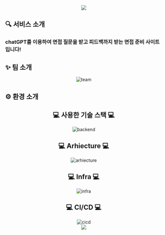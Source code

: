 <div align="center">
<img src="https://capsule-render.vercel.app/api?type=waving&color=auto&height=200&section=header&text=인터뷰연구소🔎&fontSize=40&animation=fadeIn&fontAlignY=28&fontAlign=50&desc=ChatGPT와%20함께하는%20면접%20준비%20사이트&descAlignY=50&descAlign=50" />
</div>


<h2>🔍 서비스 소개 </h2>
<h3>chatGPT를 이용하여 면접 질문을 받고 피드백까지 받는 면접 준비 사이트입니다! </h3>

<h2>✨ 팀 소개</h2>
<div align="center">
<img src="https://lh3.googleusercontent.com/fife/AK0iWDxprQde1ur312MBcGf8_lA_qQtZGg973OcWvOyNEPRBeSnIjyyD5s964Yp2EDDAO_Fv8b43RKr-td7IGur3Ry2FxO4_1GazJMmm_WbzMQa7Lp65mANdJEVu2Qdy2ieYovPhZCoGlYz1hkamlE9wczhaA79muO_crRh4vzPKXHoZeAWJjKXSY6-yzVNuDSuVGgI0HopUD413gsEscl0HVE5e5jHaXAETEQTjQYWy4ATvNHwuAPrnEedpAFoCfNZNXfJf7dkctqSIondgaERBa9DaR_VnOg7NiSv4kiPOUUttJ-uF0tF7CroFhQh0wmsitIIuF6Fo9R9sRCrp05qE9DYczRpHkGL1Pt0MDuUgQaTQAPuzpBKFJtRdmMtiocjikkl5RVn5EHxWxyECalOv7b0oLpsvM5LrSo9wEgciPc0kl9btQzOdMcK7RX5H6mA1SVmJKWjj8NB0Ymmo8TXkY3XGerIb4H9Zlinzk4Rn2d50S1mYJH9-UKtbCxR3TZ-hMff_PgonRXYU7T8KipgwbGySDzXj-LDKPixBykfrF2oj0OypLSAgaBBU0bfiO6JCyl-yy2m0U9ic-FFZctZCwKs_K09pbpVXPkVcsetxQ8HhVOOtZc7_1x6jBX7uGC9_jvzJQUMOzCDMwMCk5xJryf8bAfRkxm9U8B-veLt4Y-FV2wMBnk30pUK0PwDmzlgdEN1reJio3gDfjP5-y_GK5v5GLL4xfW2JBbPN242cMa7LHb5sElxqhkWQKkPPNUZqLhX9yo_9KAa80JNiUX562ZuH5JQmV6lEPHHxUnoW50bC6IyvUf5HWWayVSi5bP7CXUtN7f8ZBGjo2zAJIFqMCEWVvJZStTj5OTXJhuIJzwclob9UBtjyTmGZcAdl3f_ccVc3JnpjlaBk1rkLu_2K3yP-M9vz0LQYNT6C77cMLza4GjRI2GvEC2shV7Koms0sy9duWCz1Nrzj1LQp6n_a4rl1r1RHK6v4RTPzlEJK4otJmhO8nWqn47QvXnejet95cRHyuIeUkdPdWsMNp9XGyBeqA4RB49UZazzmnTER3_jH7xpNOnbmersL6gUlTQsCIuJkBjW90poUMlvx08o4DbBpQMCQr-kaP-3Mpy5Od6-_bfNUm30FOApV7AsVJ29iqyX0pcIm5bQHIuqtJMpKWOF_GzqfcJO0NkhZKpQBW0jgSfvSEzuC5gg6pZiLMwde6CcqFeGnrbY0a1SDB01kuG7_bhujy7vTXzizHl0NcLw0VWzAwupo3PZGE1zTqnkxujM5bPJmE3Uy9RXPkk4M7LqyUhEB4Ceimz10xtXP3nYw5Ru5E8TodlUCPtjrWlvLbo6LfWRKiAfpQBMP5CE2z09i8hv_BONFQEQwC7P82qiQWhY7fbi7rciqf1PjRBMbOgoWH5sFEJpzBM7vh5G_TenzOkqAK75cGybhm_AcmPSu7X4eLoxM6sZGnfjd53CLOiFC-e4qKDZyF9Io3ZfRLEorHHUPJubNSaDLDsgT9n6PIwp7wDdDa-MdeJnjWOdgkF2zsRt1pXt4GO9tSw8JimcStarWQonq-4s10EFizFTET5pu-KVsfSEkvAV_MNkBWemxMfhy_ysdU4UZmjdvDDWxpaQS-PJCHq6vqHcHIwM979OVdD-7oEyFN7aUWmviaFHEqdATu0UrWOI-vSzp4WX_Zw=w1920-h878" alt="team">
</div>

<h2>⚙ 환경 소개 </h2>
<div align="center">

<h2>💻 사용한 기술 스택 💻</h2>

<img src="https://lh3.googleusercontent.com/fife/AK0iWDxswQtgoRQfrYdrrqZbMrhXi4FOuVPOe2ne6M1p9-nIK5qBJmJAnY3Vo_vBnuGGkoJLuoLhQp5KgcWCtKwTU9Q5_GXtPJO8WIqVSW7fAWDHM1Yn6eL8bD1vbltPBT9ymUb7blPNxfwpd9XurGa-JAl_8MhCv_vFqYkLBXx8YZcY-7_HkRiPtYSsvh5g4_m3hw0VdPGkGlUHADAnzkIgasEKGlK7XV8AslxeVonzCpumeD2t3IWM-ucT1jG2Mgz4uWWwnFuR88KtskkLhXAPyu9E54SILUZLk2cOGpDtg1n3wDNlp-EZ43rb329gfuK4ftItvISKisUZCzJy38rt7pvbj4lJAbfxCIUNsctXwNVG1n0F52bbwL_Chwa9FeoovkpNTSwaPRNtu3lE3IcSEwMViIAXZW3Oea6-9wSwHJIrcqKLB8s4gd-p3vucIZs3i-NZEdoOXbZjLHOEf60bmNt2yXtSAqe8onhXRqeks2yghIjHjPxqR1XI3ykB9N-8Bnr33Hof1beddw2CWFaljgUtSK4VZIo495jPGqUj4DNDbw2S_Zfh31j2IsxFLUaPcNVK-Q2KJnZAZuETKayxOTQHgrq0g8Ur6RsHEuvUBaRh5nDWUwHBLDYYFyLRVe5Ps7qVzijh5eqZYzu-l3mGUSehuQ-fU2aL-32sr-OTWyggQGoeNdrY5DnCjn78oBTkFjKtttxgvOK4d-S4hSwFysji7qJN9uhki5bV7EtNzUX1vpOOArKmggezk2SwFCz7Hjg05LDP0Uw4MA7yhxfRoLAtzn2QSBoImeqmBtHMH7QREeyv7UFE35VTRx9DEufLxriR4Odxz2gW6WuXQ1_mueqCWhbEdMyhp_jJVRsDWy-dvzx9P9txwrh_Gt17VSW1_IR6DddcJSEHe5DbCfrTE7B2lC9w8i_KRGBFtfaDGh2R6GFaWwrHrmkIlr7WExzJL-uD3v0K2WLaeyrripMrTUEYO6fyxyzMTHHgP6O3IOooSs0iB7XWHN3fm9avZLxDN-ltZuUAr4bEIvtUZEp3Jmi_PaJAKsd-zoNzhay7imyMtYlZjvZkmNPYpRZ8rq0xg1l_3jrssJ1gtrRCxKE9GwabH7LSdleucSayrFguB7DKvPCP4zMoa_dultS4Dd6yJi7ikCEe8RggrXiWfwjC9LhIkzXsgqZIdWuCdiJLY3kAuDCDTvi78EoFGs5J9Cgr-rRZ3A5AptAXHzcPX1bp5JT8lkZTDfqIRUqpOsqP7k6cwstBlOhsfj4UU6HxrugpLWiBWxrGt3Z4faZffm9W--0VG9tJEEAQVxAW4YoMexaPJp6na7Fd5UloxemrELrjiWJevYBh3zQox48aXhnoErtSqXpSQQKV_l5DF-FpzMlHiE1LmYmjfwYTGCVOdOmrEKHlSLzb1YqACaNmettbX21IIkZYf7U7h4VAc5r05HeMwnEJI4dO7nG3ZkdIoB0XPt6t4syF-C0xHwpt6lISW6LmuM1IPYCP7e-RrwhvSh-cABGEiDv99gy4SqhPmQJU3clUIFWDLdeCEDg4fA8ohIAFQKU04Zoc1r3Rksgg5VhlJX3Ju5-hAl9BPQnyyHpqadVwe4LpWvxftIQ_F1sSfMgSS__nl5C5lFob7SyA1Sv57uMSjea6fSXTyc0MDpVXG717oEr6S6DiEB48U9i0RWzvng=w982-h878" alt="backend">

<h2>💻 Arhiecture 💻</h2>

<img src="https://lh3.googleusercontent.com/fife/AK0iWDytcfREKymWeV1vtroQezkcPqqsMRVdK-cPhaJVtpIHr4d3b1It48vro5XUywg5E1163bP2wzMpMoE5wA5UCn_Nf7avTEZX08YF3oY0vtC-iefxhl-AfXFEEpmv3oMCDg7dOEF-NY42vcd3o-EM7_O1kGZW2rAAKfwAq0P_HbY25awN2JkpVyTcplV_tOWgU_XM94mJjBoqED0S9PfOlN-Pgj7h3B4EgS1PTsT3FM2FKHmUKf1N_a96c-yGJl3lZUKdvkHsUhyI_g5v_nAuRRI_tfqvkNwx5R6ODm0HNy5pSlwic-U1t7PNjCxBcHk-s0yy70xdvSL5QZqmyAJgsFa7ZJg3bwxNtMKOIzlTmleyqQfyymST1qidZ7LZtod6F0WQm06Q3dXzkIgsh1kGirZFCUZSaMnkvZQ-dhbtj5g9FQhN2AJo0P8CD-u_QxqgDgC8c83AsHi0L3xMIBhsJxXNxYxmoTgwMffLNpqdpOsbtwiPdH7-Q6vE7uAo-6lgTqEDxMnxlTQgK6uxRWJ6bAEh0VYosxtLLcpqQxp5Q3WEbf3mnL15yurIP7dsixjX_Gow5RzLIPoJB5xYvtegs1xAWXNqcLcEKqlwWWxfB_KCbg9HmqfnfwNhHGHHWFJH30RyCbCnG5n_hjI_3FA5CcBk4WQK3KI1Ste761siyo1xCqytnqXHJybBeRiaLa4JLYNqNNgilFJDimBMYiJJtuO_Q9AcV-z6AASFdahXlJJeOqcKxIrGm1YsODU6tL1Ml1eNk-NoG7EwdGbVyR576BXrboAWH0ARF6UT1S6k3NGcQsIhlj3JJbeuKgDBMkNLHa_tplyZ2QitFyh3KzDvyyG77tEZdCsAV-hXxfrmF0oWiIPHC_yCDXnlXKBHjoJPkJrkcrypI8zc_Kk2PVupskxcdP6U1a5zDSXY9lRv36AEbhqYRkN-ulfVb3Wejug0Q59JPC2Jbmnnd3_rIfH65nyvhu4HBI572pO6cmNgfE1ZTu0EZePGA_xpDn78OZUUqvTG6s_m2DTPGxkP9U7cHioD1fRGmDnmtRBlKAAvLzwErLsm8jiXIggrfoSdQY7w9xhQq2Y2KRhXPTTlt4303YIZjPS5KZKPnzyG7MyOZBrEorIXltT4oy-rCbaPmpbiWpE4EeAG_1r171r43HD0O7gBpH2_P4IhRMMBNEQUG0gQBQM0QrojWGRBplCmejCgE7bhu2WjZCZYj5fGR34G6DHOB2XxO3WDggMwXLJwtSYZi-i-Ho9Bz4DgLgbGjCPWWadsib8Hd4cB42XmSmkXT-tb3fyrx1OOigoSPyHqAwvc8xiOW7eZEXZPydyFuSD7WbOCEpf23OcDzZswwpMIyVR85wIlHbGfpw4DkfRSOSxiTGLzJHp8ZIWDMr4kyi40mVeWZoyYSCCvk2gdvhZoeg2RXZqJehpyQOHuRsvMx1gyw8mhOmi1TRURT4ciwPdeqG0AW_rkiqchtaeX69NoOUiKZILm0hIbgMwZXMS_Dgosp_frf40-bapRVnUr7Zw9gY-dgV6Sa_CJQFhqVXsH2hRxnhjK7mAt7LEu4tmHwXzTyjfgJYjLnUzaMa3NfQ5OBLEXfUVW_mrwrvCINAHyhVAal0MNfbScXskfKo0SHloZlDBMEla5-oaMuyCJ8m4XUTkHcLBb3e1hcKYDu68bf1pl7g=w1920-h878" alt="arhiecture">

<h2>💻 Infra 💻</h2>

<img src="https://lh3.googleusercontent.com/fife/AK0iWDzj0aBnbrwGdBr7N3mLRwxYe7KCJEYDgmOZeU5kE0_mDFVX5RlUfPT_5euCaiYW0-bTeM_cC3gXVgSLmxz2QXcCNocKoW86y6IzF_X9i3-hfL2ACxDhU4aPoaP6HYTKGb_jnfj0mFpjGH-gKJkQE5gQBuDFkGwwz6apgC7sRNgyaGPvS16QsLBRVsu3ZP1A1QVX47quIO9ud6Lf2VT2waET2wNN0mUu9lSXyaE3lBpVe4JBgXHBbIKtpjwUYB4JIvjERhIFWC_6OmhNyYK7cBbH-stIl1GkSpwAnXhcsnHMxqNEqZRvAcw1ylK5hD8ZF4W4aEprAF3M50S8fr3owKMSC0vLrimVt1d_NTsPsqNG87NtqoMMJnexfPu9GFoINxpPOuEZCRMI42ZjJCpV83sfJaQC1-JSUAL8o_lwG2VrwNAMC-8xrewsd3VanW-IY3wFGvGrHpiYs2bailscLNceHuhpKsGji6h8laaiOxomT3iB1e8SyEZodzsPGVIy5oaUUhlJanOmONdYGAodjuBq6HG_CnqwzZlilR9NyRyaKQVu7qqMlVlMy3S3Baymkb_tdFldsAYHqcBcKV_vJ8zUq5XGiSQ7eOosYl8rO-V3Nej3J-utnAOcfgxRysbaZKCm60SPt3LeGTjTiKAgG6OawPJ8bc4dibvb5ay77cf3B9cXJx7H1vnThH9YHAwNYW0hcazEkn8HBc1MKEPoGDNXp9BDV-lecH--Q5RXKI3nHg9HblDRP_0JISxBeOaOeWMyGj8GGfSQ8RT6VT2rTgzqPcEVva4Rtt88xshhxxnsc6TAHXNpS4cgYTLfSF3xkmkWyRwKeLaXfoFs01VwO_HC0tvQ1Se3no4g2-bHp8mvoJpRuNOu1pixocauiTaEnDJ5H-yaEiRZTRT8zcCU_vt83JAgNuXiHW_RUr0tVqL3g7vkAbZoj3H2WIbOYC-gWgMbhhLSerTzSqdL4_SxQd4ft5MbrxlW4q-2MpjsvQQXIkXLQZrB2bvS0y4M0e8gJndhjHl9z_wX70vGggMIffmjvHYKlsx9XyURKpdqxl8Yf08C4Pde0GDmf5fKUKGuxDH0tjqJ1bVttZD8v0PDfa_KwHNzBzHKnQX9kEuW1yArI0-Nl6yKsd1ms09g6QuTuWnbOFdplbndFBJMvF3s64U4leqNbiKxixSPNIvUTVSn_2jw590WDh5fltuQGGo__zRHlKLGCshGyfige_K97URUe552Ls9a4JqIZxfCKZ-KwrYe4TjLYl1QhldNQ5VQMv7ZmoV61u_2oo1x8ye4ywuHS4Im-3OIiEjDst-CmrdTDKHe5iDNotcmzyNpSCPebjD_LH349PAOLbovySRYxm3q1mM5NypcnnoM3FoIph15NPRa5ZxhTVIG1RTz4QNdiV33eSGh2YspmZW2p_qTcRvmg8heGILrHmCiYszW0w2myUQ3WEtAwHUmfc-YETqVo_-lLMCasW_lx7BlFGxMgrGlq1_ckwQGAXhmtEyD2nClRgSTMZ7sztYK_cJSQyf2n0uf1lw-QQXWJnEuEoYzaPf4RaY16hj7cXJneSgJ0mJghbvHDS9ChytpZ0bZ7xu_1WulBAfbGx75jV3uK0h_SSCQtuYwbusumSaNoFNCTcoCEEqoLLW22wJXb6Jx-5yIGcrcaAUkxAsFaXWi3WCgNgo=w1920-h1080" alt="infra">

<h2>💻 CI/CD 💻</h2>

<img src="https://lh3.googleusercontent.com/fife/AK0iWDzP1Jbbvr8Jtk_u_Z3uyH3ht32NYaD5fyJ6Kcuv6uapVWw9ivCNoBTOaJb0zTRK8uINERgOskao57pt8OETRfRfKK88GPkLpE9TTMFbmUr2ya9_w1IgZhRNRTErcg1oZMhTyA1BakF-2tIMgIQZPLwfSPrWOM7e4YGe4fxDwD2IQbAwKhDytyujW941Ks3PNBLCqoXF6dZa_GPSYWfQn49ffVp50vVck72kko8ijTIltWlo6H5yx4aMS6V14ppVRP_4-NKeYb7zEsRTCCQuGHRjKbrDZv0Wfn1FYp3USQufu9js3VA67SZM7ZDRxBCh69ZiJ5jNsm0w_G7ip6zBs-3PD50zKcHWB48VrYSi3hhJf9eyf2q3SLTXw2eHvYznoTdaaFMNstvI_1tIPY-VVaMiR8Sqk7flnveFBS_h2d6s46nSrg7DeFtvt-KSuMaGIwD-as_0f0mQGb8U6tXXZBGogyu4PkCUhn29Ufq5eVg4U8bUvzncobzq9nPUl-4eZHuPS_vTBz-nSSksk3yq0bCDrvoe_lUTcBvpEKWeJbT95ncvGYTsbrH8lPYvF36-XurbGjSEWIqYGJVJwlS2RNEhg49iwAktbUf5l5GfTk5glxrksw81ddnMapxQ8FOx-mHyBkAEed-PFYF0j5pfGnD1MTvBZewAA1OgJBX5ROv0ZmFAphowkvco8Act8L9SW9VnbEiWKil3-QDC7S1CAaK01-gMrgesxkDktLyQJuGWETIMoecSBQ54ACF5Ms2qwpHkpWDM19Qo-gyk2gWTvkTBZgBvL5MC4k6NsRmKWkkfGHXOLGYPdTYAxpDIBS8EYL_FSTprnAJ96yYyscs6Z6Vh9KBMSJG9TqJBZvkxfmJWFx-0xeVAyL9KlYu2893fXqy07-7tritPfMS3BYT3KWyUXzqfj1s3b6I17QlvKtEtSu5XKA8OVuOKEjnGEPASTFvVB3sKJAbF4IB3R4QO7TNN0K9KgQWKHnUF9EDrb1f0KzHafr0gd-GWhneeUS62uubnukXMCTCioj-grYoomOJvqup8vReLrHpRHGRCF2-HKUQ_T7i907oZOKPLILpt3I8fWImSU_dwI3rw910gdInhT4RQuOCtnUCkcqxrpR_Y1nink9PXNAgSFU37_sX6tzp3glvPTDwAESv2M4hkh_EPSiQOU9cwAbU13JeLGcz1Dka6miJt3ri3N4-gA4bCYBpn1OMEr3p4hfL3LtupppkCCZ-3KwlhGiocQjFvjaJ8SxtMprcafqyalEnc1T9oS5Z7pqI2EUQe1sgWCvP0yO9BiobJjuRbupV8oHUmXzA40csJVk8NYJ3L9qazBHr3yPoLoglmXKptRUAFB3PeMlMUoLnB2QlgJw0PR_C6k0C_W10A96tsDtY2hb7T2kFcJ4dnizltbHBlUdN2uxCTz1Qydn4q3hfXJqX6_09xvpRzZ_118XG-OyvGYynwP1gtFpxOyI-AyljOLbsJk7sobX1tSqC9nASv7GyoydXv9XoINXn-6lf43AGtpZxBEzcC9GTbcQcNBncpbEqB4RFrXzyW2HXGCCvuobEF6sZdRJEmL1HKNxlpaZf1JASgZauhMa1JqEY-3MljY1IlmeqZIFA2FMir_hfIEitVlTAgWCWLlwwufpqpnvypjFsYdWYuvomxR_v_xuzJlJHQ_aVuvKvryw=w1920-h878" alt="cicd">
</div>
<div align="center">
<img src="https://capsule-render.vercel.app/api?type=waving&color=auto&height=200&section=footer" />
</div>
